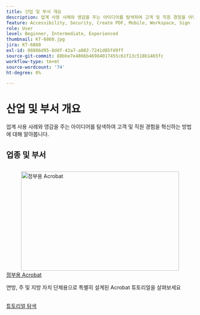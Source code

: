 ```yaml
---
title: 산업 및 부서 개요
description: 업계 사용 사례와 영감을 주는 아이디어를 탐색하여 고객 및 직원 경험을 어떻게 변화시킬 수 있는지 알아보십시오.
feature: Accessibility, Security, Create PDF, Mobile, Workspace, Sign
role: User
level: Beginner, Intermediate, Experienced
thumbnail: KT-6860.jpg
jira: KT-6860
exl-id: 08886d95-8ddf-42a7-a802-7241d85fd9ff
source-git-commit: 88bbe7e4866b46984017455c61f13c518b1465fc
workflow-type: tm+mt
source-wordcount: '74'
ht-degree: 0%

---
```


# 산업 및 부서 개요

업계 사용 사례와 영감을 주는 아이디어를 탐색하여 고객 및 직원 경험을 혁신하는 방법에 대해 알아봅니다.

## 업종 및 부서

<!-- START CARDS HTML - DO NOT MODIFY BY HAND -->
<div class="columns">
    <div class="column is-half-tablet is-half-desktop is-one-third-widescreen" aria-label="Acrobat for government">
        <div class="card" style="height: 100%; display: flex; flex-direction: column; height: 100%;">
            <div class="card-image">
                <figure class="image x-is-16by9">
                    <a href="https://experienceleague.adobe.com/ko/docs/document-cloud-learn/acrobat-learning/by-industry/gov/gov-overview" title="정부용 Acrobat" target="_self" rel="referrer">
                        <img class="is-bordered-r-small" src="https://experienceleague.adobe.com/ko/docs/document-cloud-learn/acrobat-learning/by-industry/media_1abe687622f66d3337ba5f1e48f787f436753c3bc.png?width=400&format=webply&optimize=medium" alt="정부용 Acrobat"
                             style="width: 100%; aspect-ratio: 16 / 9; object-fit: cover; overflow: hidden; display: block; margin: auto;">
                    </a>
                </figure>
            </div>
            <div class="card-content is-padded-small" style="display: flex; flex-direction: column; flex-grow: 1; justify-content: space-between;">
                <div class="top-card-content">
                    <p class="headline is-size-6 has-text-weight-bold">
                        <a href="https://experienceleague.adobe.com/ko/docs/document-cloud-learn/acrobat-learning/by-industry/gov/gov-overview" target="_self" rel="referrer" title="정부용 Acrobat">정부용 Acrobat</a>
                    </p>
                    <p class="is-size-6">연방, 주 및 지방 자치 단체용으로 특별히 설계된 Acrobat 튜토리얼을 살펴보세요</p>
                </div>
                <a href="https://experienceleague.adobe.com/ko/docs/document-cloud-learn/acrobat-learning/by-industry/gov/gov-overview" target="_self" rel="referrer" class="spectrum-Button spectrum-Button--outline spectrum-Button--primary spectrum-Button--sizeM" style="align-self: flex-start; margin-top: 1rem;">
                    <span class="spectrum-Button-label has-no-wrap has-text-weight-bold">튜토리얼 탐색</span>
                </a>
            </div>
        </div>
    </div>
</div>
<!-- END CARDS HTML - DO NOT MODIFY BY HAND -->